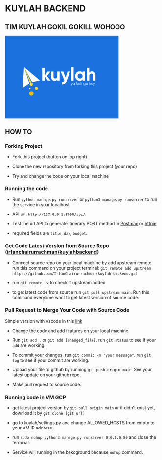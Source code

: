 # KUYLAH BACKEND

## TIM KUYLAH GOKIL GOKILL WOHOOO

![KUYLAH](inventory/kuylah.png)

## HOW TO

### Forking Project

- Fork this project (button on top right)

- Clone the new repository from forking this project (your repo)

- Try and change the code on your local machine

### Running the code

- Run `python manage.py runserver` or `python3 manage.py runserver` to run the service in your localhost.

- API url: `http://127.0.0.1:8000/api/`.

- Test the url API to generate itinerary POST method in [Postman](https://www.postman.com/) or [httpie](https://httpie.io/)

- required fields are `title`, `day`, `budget`.

### Get Code Latest Version from Source Repo ([irfanchairurrachman/kuylahbackend](https://github.com/IrfanChairurrachman/kuylah-backend))

- Connect source repo on your local machine by add upstream remote. run this command on your project terminal: `git remote add upstream https://github.com/IrfanChairurrachman/kuylah-backend.git`

- run `git remote -v` to check if upstream added

- to get latest code from source run `git pull upstream main`. Run this command everytime want to get latest version of source code.

### Pull Request to Merge Your Code with Source Code

Simple version with Vscode in this [link](https://www.petanikode.com/git-vscode/)

- Change the code and add features on your local machine.

- Run `git add .` or `git add [changed_file]`. run `git status` to see if your `add` are working.

- To commit your changes, run `git commit -m "your message"`. run `git log` to see if your commit are working.

- Upload your file to github by running `git push origin main`. See your latest update on your github repo.

- Make pull request to source code.

### Running code in VM GCP

- get latest project version by `git pull origin main` or if didn't exist yet, download it by `git clone [git url]`

- go to kuylah/settings.py and change ALLOWED_HOSTS from empty to your VM IP address.

- run `sudo nohup python3 manage.py runserver 0.0.0.0:80` and close the terminal.

- Service will running in the bakcground because `nohup` command.
